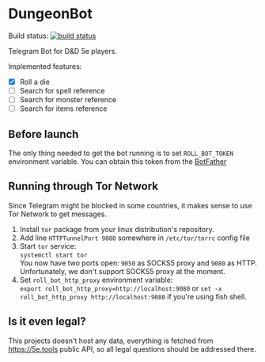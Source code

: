 # DungeonBot
Build status: [![build status](https://gitlab.com/bemyak/roll_bot/badges/master/pipeline.svg)](https://gitlab.com/bemyak/roll-bot/commits/master)

Telegram Bot for D&D 5e players.

Implemented features:
- [X] Roll a die
- [ ] Search for spell reference
- [ ] Search for monster reference
- [ ] Search for items reference

## Before launch
The only thing needed to get the bot running is to set `ROLL_BOT_TOKEN` environment variable. You can obtain this token from the [BotFather](https://t.me/BotFather)

## Running through Tor Network
Since Telegram might be blocked in some countries, it makes sense to use Tor Network to get messages.

1. Install `tor` package from your linux distribution's repository.
2. Add line `HTTPTunnelPort 9080` somewhere in `/etc/tor/torrc` config file
3. Start `tor` service:  
   `systemctl start tor`  
   You now have two ports open: `9050` as SOCKS5 proxy and `9080` as HTTP. Unfortunately, we don't support SOCKS5 proxy at the moment.
4. Set `roll_bot_http_proxy` environment variable:  
   `export roll_bot_http_proxy=http://localhost:9080` or `set -x roll_bot_http_proxy http://localhost:9080` if you're using fish shell.

## Is it even legal?
This projects doesn't host any data, everything is fetched from https://5e.tools public API, so all legal questions should be addressed there.
